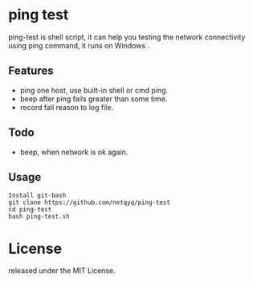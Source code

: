 # ping test
ping-test is shell script, it can help you testing the network connectivity using ping command, it runs on Windows .

## Features
- ping one host, use built-in shell or cmd ping.
- beep after ping fails greater than some time.
- record fail reason to log file.

## Todo
- beep, when network is ok again.

## Usage

```
Install git-bash
git clone https://github.com/netqyq/ping-test
cd ping-test
bash ping-test.sh

```

# License
released under the MIT License.
